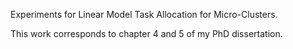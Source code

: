 Experiments for Linear Model Task Allocation for Micro-Clusters.

This work corresponds to chapter 4 and 5 of my PhD dissertation.
